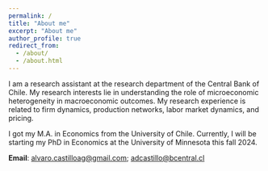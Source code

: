 ```yaml
---
permalink: /
title: "About me"
excerpt: "About me"
author_profile: true
redirect_from: 
  - /about/
  - /about.html
---
```


I am a research assistant at the research department of the Central Bank of Chile. My research interests lie in understanding the role of microeconomic heterogeneity in macroeconomic outcomes. My research experience is related to firm dynamics, production networks, labor market dynamics, and pricing.

I got my M.A. in Economics from the University of Chile. Currently, I will be starting my PhD in Economics at the University of Minnesota this fall 2024.

<b>Email</b>: alvaro.castilloag@gmail.com; adcastillo@bcentral.cl

